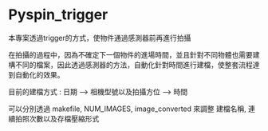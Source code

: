 # Pyspin_trigger

本專案透過trigger的方式，使物件通過感測器前再進行拍攝

在拍攝的過程中，因為不確定下一個物件的進場時間，並且針對不同物體也需要建構不同的檔案，因此透過感測器的方法，自動化針對時間進行建檔，使整套流程達到自動化的效果。

目前的建檔方式 : 
日期 -->  相機型號以及拍攝方位 --> 時間

可以分別透過 makefile, NUM_IMAGES, image_converted 來調整 建檔名稱, 連續拍照次數以及存檔壓縮形式
